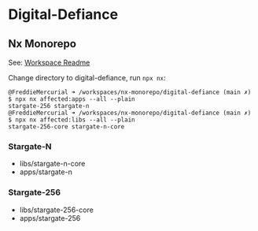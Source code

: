 # Digital-Defiance
## Nx Monorepo

See: [Workspace Readme](https://github.com/Digital-Defiance/nx-monorepo/tree/main/digital-defiance#readme)

Change directory to digital-defiance, run `npx nx`:
```
@FreddieMercurial ➜ /workspaces/nx-monorepo/digital-defiance (main ✗) $ npx nx affected:apps --all --plain
stargate-256 stargate-n
@FreddieMercurial ➜ /workspaces/nx-monorepo/digital-defiance (main ✗) $ npx nx affected:libs --all --plain
stargate-256-core stargate-n-core
```

### Stargate-N
- libs/stargate-n-core
- apps/stargate-n

### Stargate-256
- libs/stargate-256-core
- apps/stargate-256
